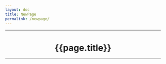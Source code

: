 ```yaml
---
layout: doc
title: NewPage 
permalink: /newpage/
---
```


---

# <center> {{page.title}}  </center>

---